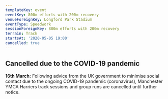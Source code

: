 ```yaml
---
templateKey: event
eventKey: 800m efforts with 200m recovery
venueForeignKey: Longford Park Stadium
eventType: Speedwork
sessionForeignKey: 800m efforts with 200m recovery
terrain: Track
startsAt: '2020-05-05 19:00'
cancelled: true
---
```

## Cancelled due to the COVID-19 pandemic

**16th March:** Following advice from the UK government to minimise social
 contact due to the ongoing COVID-19 pandemic (coronavirus), Manchester YMCA 
 Harriers track sessions and group runs are cancelled until further notice.
